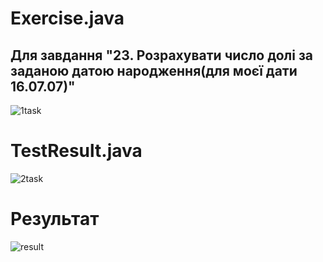 # Exercise.java
## Для завдання "23. Розрахувати число долі за заданою датою народження(для моєї дати 16.07.07)"
![1task](https://github.com/user-attachments/assets/19224e41-5ebb-4bb6-b651-38b079e2ecfe)

# TestResult.java
![2task](https://github.com/user-attachments/assets/b8032fd4-d291-4b96-befa-987749b24fa0)

# Результат
![result](https://github.com/user-attachments/assets/57787e4f-c46d-47c9-b682-f9f8915a4bcd)
